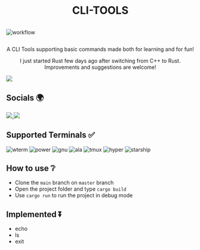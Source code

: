 <div align="center">
  <h1>CLI-TOOLS</h1>
</div>

<div align="center" style="display: flex;">
  
  ![workflow](https://github.com/HugoQueva/CLI-Utils/actions/workflows/rust.yml/badge.svg)
  
</div>

<p align="center">A CLI Tools supporting basic commands made both for learning and for fun!</p>
<p align="center">I just started Rust few days ago after switching from C++ to Rust. Improvements and suggestions are welcome!</p>

<div align="center" style="display: flex;">
  <img src="http://ForTheBadge.com/images/badges/built-with-love.svg"/>
  
</div>

## Socials 🌍

<a href="https://discord.gg/gnwsXztxhF">
  <img src="https://img.shields.io/badge/Discord-7289DA?style=for-the-badge&logo=discord&logoColor=white"/>
</a>
<a href="https://github.com/HugoQueva">
  <img src="https://img.shields.io/badge/GitHub-100000?style=for-the-badge&logo=github&logoColor=white"/>
</a>

## Supported Terminals ✅

![wterm](https://img.shields.io/badge/windows%20terminal-4D4D4D?style=for-the-badge&logo=windows%20terminal&logoColor=white)
![power](https://img.shields.io/badge/powershell-5391FE?style=for-the-badge&logo=powershell&logoColor=white)
![gnu](https://img.shields.io/badge/GNU%20Bash-4EAA25?style=for-the-badge&logo=GNU%20Bash&logoColor=white)
![ala](https://img.shields.io/badge/alacritty-F46D01?style=for-the-badge&logo=alacritty&logoColor=white)
![tmux](https://img.shields.io/badge/tmux-1BB91F?style=for-the-badge&logo=tmux&logoColor=white)
![hyper](https://img.shields.io/badge/Hyper-000000?style=for-the-badge&logo=hyper&logoColor=white)
![starship](https://img.shields.io/badge/starship-DD0B78?style=for-the-badge&logo=starship&logoColor=white)

## How to use ❔

- Clone the `main` branch on `master` branch
- Open the project folder and type `cargo build`
- Use `cargo run` to run the project in debug mode

## Implemented ⏬

- echo
- ls
- exit
